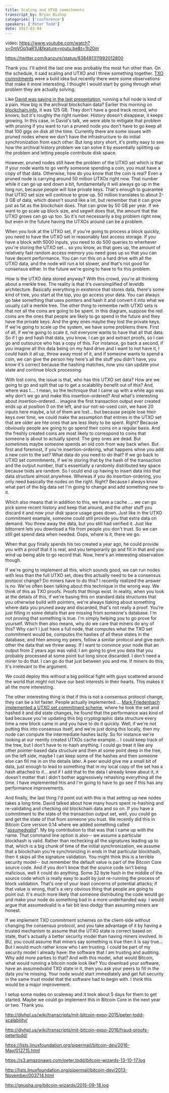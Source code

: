 ```yaml
---
title: Scaling and UTXO commitments
transcript_by: Bryan Bishop
categories: ['conference']
speakers: ['Peter Todd']
date: 2017-03-04
---
```


video: <https://www.youtube.com/watch?v=0mVOq1jaR1U&feature=youtu.be&t=1h20m>

<https://twitter.com/kanzure/status/838481311992012800>

Thank you. I'll admit the last one was probably the most fun other than. On the schedule, it said scaling and UTXO and I threw something together. <a href="https://petertodd.org/2016/delayed-txo-commitments">TXO commitments</a> were a bold idea but recently there were some observations that make it more interesting. I thought I would start by going through what problem they are actually solving.

Like <a href="http://diyhpl.us/wiki/transcripts/mit-bitcoin-expo-2017/ideal-number-of-full-bitcoin-nodes/">David was saying in the last presentation</a>, running a full node is kind of a pain. How big is the archival blockchain data? Earlier this morning on <a href="https://blockchain.info/charts/blocks-size">blockchain.info</a>, it was 125 GB. They don't have a good track record, who knows, but it's roughly the right number. History doesn't disappear, it keeps growing. In this case, in David's talk, we were able to mitigate that problem with pruning if you want to run a pruned node you don't have to go keep all that 100 gigs on disk all the time. Currently there are some issues with pruned nodes where we don't have the infrastructure to do initial synchronization from each other. But long story short, it's pretty easy to see how the archival history problem we can solve it by essentially splitting up the problem and letting people contribute disk space.

However, pruned nodes still have the problem of the UTXO set which is that if your node wants to go verify someone spending a coin, you must have a copy of that data. Otherwise, how do you know that the coin is real? Even a pruned node is carrying around 50 million UTXOs right now. That number while it can go up and down a bit, fundamentally it will always go up in the long run, because people will lose private keys. That's enough to guarantee that UTXO set size will continue to grow up. 50 million translates to about 2-3 GB of data, which doesn't sound like a lot, but remember that it can grow just as fat as the blockchain does. That can grow by 50 GB per year. If we want to go scale up block size, and segwit does that, the amount that the UTXO grows can go up too. So it's not necessarily a big problem right now, but even in the future having the UTXOs around can be a problem.

When you look at the UTXO set, if you're going to process a block quickly, you need to have the UTXO set in reasonably fast access storage. If you have a block with 5000 inputs, you need to do 500 queries to wherhever you're storing the UTXO set... so you know, as that goes up, the amount of relatively fast random access memory you need goes up so that you can have decent performance. You can run this on a hard drive with all the UTXO data, and the node will run a lot slower, and that's not good for consensus either. In the future we're going to have to fix this problem.

How is the UTXO data stored anyway? With this crowd, you're all thinking about a merkle tree. The reality is that it's oversimplified of leveldb architecture. Basically everything in existence that stores data, there's some kind of tree, you start at the top, you go access your data. You can always go take something that uses pointers and hash it and convert it into what we usually call a merkle tree. The other thing to remembe rwith UTXO sets is that not all the coins are going to be spent. In this diagram, suppose the red coins are the ones that people are likely to go spend in the future and they have the private keys. And the grey ones maybe they lost the private keys. If we're going to scale up the system, we have some problems there. First of all, if we're going to scale it, not everyone wants to have that all that data. So if I go and hash that data, you know, I can go and extract proofs, so I can go and outsource who has a copy of this. For instance, go back a second, if you imagine all this data being on my hard drive and I want to not have it, I could hash it all up, throw away most of it, and if someone wants to spend a coin, we can give the person hey here's all the stuff you didn't have, you know it's correct because the hashing matches, now you can update your state and continue block processing.

With lost coins, the issue is that, who has this UTXO set data? How are we going to go and split that up to get a scalability benefit out of this? And, where was I.... I mean, so the technique that I came up with a while ago was why don't we go and make this insertion-ordered? And what's interesting about insertion-ordered... imagine the first transaction output ever created ends up at position 0 on the left, and our not-so-used coin, we have 20 inputs here maybe, a lot of them are lost... but because people lose hteir keys over time, we could make the assumption that entries in the UTXO set that are older are hte ones that are less likely to be spent. Right? Because obviously people are going to go spend their coins on a regular basis. And the freshly created coins are most likely to correspond to coins that someone is about to actually spend. The grey ones are dead. But sometimes maybe someone spends an old coin from way back when. But first and foremost, if you're insertion-ordering, what happens whne you add a new coin to the set? What data do you need to do that? If we go back to UTXO set commitments, if we're storing that by the hash of the transaction and the output number, that's essentially a randomly distributed key space because txids are random. So I oculd end up having to insert data into that data structure almost anywhree. Whereas if you do insertion-ordering, you only need basically the nodes on the right. Right? Because I always know what part of the big data set I'm going to change and add something new to it.

Which also means that in addition to this, we have a cache .... we can go pick some recent history and keep that around, and the other stuff you discard it and now your disk space usage goes down. Just like in the UTXO commitment example, someone could still provide you that extra data on demand. You threw away the data, but you still had verified it. Just like bittorrent lets you download a file from people you don't trust. So we can still get spend data when needed. Oops, where is it, there we go.

When that guy finally spends his txo created a year ago, he could provide you with a proof that it is real, and you temporarily go and fill in that and you wind up being able to go record that. Now, here's an interesting observation though.

If we're going to implement all this, which sounds good, we can run nodes with less than the full UTXO set, does this actually need to be a consensus protocol change? Do miners have to do this? I recently realized the answer is no. We've often been talking about this technique in the wrong way. We think of this as TXO proofs. Proofs that things exist. In reality, when you look at the details of this, if we're basing this on standard data structures that you otherwise build with pointers, we're always tlaking about something where data you pruned away and discarded, that's not really a proof. You're just filling in some details that are missing from someone's database. I'm not proving that something is true. I'm simply helping you to go prove for yourself. Which then also means, why do we care that miners do any of this? Why can't I just have a full node, that computes what the TXO set commitment would be, computes the hashes of all these states in the database, and hten among my peers, follow a similar protocol and give each other the data that we threw away. If I want to convince your node that an output from 2 years ago was valid; I am going to give you data that you probably processed at some point but long since discarded. I don't need a miner to do that. I can go do that just between you and me. If miners do this, it's irrelevant to the argument.

We could deploy this without a big political fight with guys scattered around the world that might not have our best interests in their hearts. This makes it all the more interesting.

The other interesting thing is that if this is not a consensus protocol change, they can be a lot faster. People actually implemented.... <a href="https://github.com/bitcoin/bitcoin/pull/3977">Mark Friedenbach implemented a UTXO set commitment scheme</a>, where he took the set and hashed it and did state changes, he found that the performance was kind of bad because you're updating this big cryptographic data structure every time a new block came in and you have to do it quickly. Well, if we're not putting this into consensus itself, and we're just doing this locally, then my node can compute the intermediate hashes lazily. So for instance we're looking at our reently created UTXOs cache example... I could keep track of the tree, but I don't have to re-hash anything. I could go treat it like any other pointer-based data structure and then at some point deep in the tree, on the left side, maybe I can keep some of the hashes and then someone else can fill me in on the details later. A peer would give me a small bit of data, just enough to lead to something that in my local copy of the set has a hash attached to it... and if I add that to the data I already knew about it, it doesn't matter that I didn't bother aggressively rehashing everything all the time. I have implemented htis and I'm going to have to go see if this has any performance improvements.

And finally, the last thing I'd point out with this is that setting up new nodes takes a long time. David talked about how many hours spent re-hashing and re-validating and checking old blockchain data and so on. If you have a commitment to the state of the transaction output set, well, you could go and get the state of that from someone you trust. We recently did this in Bitcoin Core version 0.14 where we added something called "<a href="https://github.com/bitcoin/bitcoin/blob/0.14/doc/release-notes.md#introduction-of-assumed-valid-blocks">assumedvalid</a>". My big contribution to that was that I came up with the name. That command line option is also-- we assume a particular blockhash is valid. Rather than rechecking all the signatures leading up to that, which is a big chunk of time of the initial synchronization, we assume that a blockchain you're synchronizing in ends in that particular blockhash, then it skips all the signature validation. You might think this is a terrible security model-- but remember the default value is part of the Bitcoin Core source code. And if you don't know that the source code isn't being malicious, well it could do anything. Some 32 byte hash in the middle of the source code which is really easy to audit by just re-running the process of block validation. That's one of your least concerns of potential attacks; if that value is wrong, that's a very obvious thing that people are going to point out. It's much more likely that someone distributing the code would go and make your node do something bad in a more underhanded way. I would argue that assumedvalid is a fair bit less dodgy than assuming miners are honest.

If we implement TXO commitment schemes on the client-side without changing the consensus protocol, and you take advantage of it by having a trusted mechanism to assume that the UTXO state is correct based on state, that's actually a better security model than having miners involved. In BU, you could assume that miners say something is true then it is say true... But I would much rather know who I am trusting. I could be part of my security model I already have: the software that I am trusting and auditing. Why add more parties to that? And with this model, what would Bitcoin, what would running a bitcoin node look like? You download your software, have an assumedvalid TXO state in it, then you ask your peers to fill in the data you're missing. Your node would start immediately and get full security in the same trust model that the software had to begin with. I think this would be a major improvement.

I setup some nodes on scaleway and it took about 5 days for them to get started. Maybe we could go implement this in Bitcoin Core in the next year or two. Thank you.

<http://diyhpl.us/wiki/transcripts/mit-bitcoin-expo-2015/peter-todd-scalability/>

<http://diyhpl.us/wiki/transcripts/mit-bitcoin-expo-2016/fraud-proofs-petertodd/>

<https://lists.linuxfoundation.org/pipermail/bitcoin-dev/2016-May/012715.html>

<https://s3.amazonaws.com/peter.todd/bitcoin-wizards-13-10-17.log>

<http://lists.linuxfoundation.org/pipermail/bitcoin-dev/2013-November/003714.html>

<http://gnusha.org/bitcoin-wizards/2015-09-18.log>
